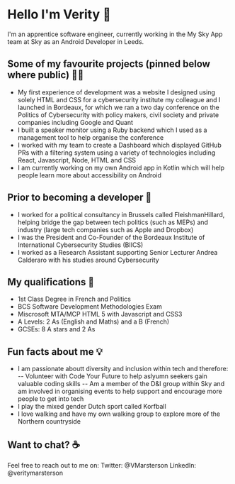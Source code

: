 # Hello I'm Verity 👋

I'm an apprentice software engineer, currently working in the My Sky App team at Sky as an Android Developer in Leeds.

## Some of my favourite projects (pinned below where public) 👩‍💻
+ My first experience of development was a website I designed using solely HTML and CSS for a cybersecurity institute my colleague and I launched in Bordeaux, for which we ran a two day conference on the Politics of Cybersecurity with policy makers, civil society and private companies including Google and Quant
+ I built a speaker monitor using a Ruby backend which I used as a management tool to help organise the conference
+ I worked with my team to create a Dashboard which displayed GitHub PRs with a filtering system using a variety of technologies including React, Javascript, Node, HTML and CSS
+ I am currently working on my own Android app in Kotlin which will help people learn more about accessibility on Android 

## Prior to becoming a developer 💼
+ I worked for a political consultancy in Brussels called FleishmanHillard, helping bridge the gap between tech politics (such as MEPs) and industry (large tech companies such as Apple and Dropbox)
+ I was the President and Co-Founder of the Bordeaux Institute of International Cybersecurity Studies (BIICS)
+ I worked as a Research Assistant supporting Senior Lecturer Andrea Calderaro with his studies around Cybersecurity

## My qualifications 📖
+ 1st Class Degree in French and Politics
+ BCS Software Development Methodologies Exam
+ Miscrosoft MTA/MCP HTML 5 with Javascript and CSS3
+ A Levels: 2 As (English and Maths) and a B (French)
+ GCSEs: 8 A stars and 2 As 

## Fun facts about me 💡
+ I am passionate aboutt diversity and inclusion within tech and therefore:
-- Volunteer with Code Your Future to help aslyumn seekers gain valuable coding skills
-- Am a member of the D&I group within Sky and am involved in organising events to help support and encourage more people to get into tech
+ I play the mixed gender Dutch sport called Korfball
+ I love walking and have my own walking group to explore more of the Northern countryside

## Want to chat? ☕️
Feel free to reach out to me on:
Twitter: @VMarsterson
LinkedIn: @veritymarsterson


